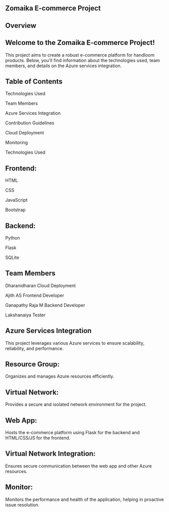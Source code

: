 ## Zomaika E-commerce Project

## Overview
## Welcome to the Zomaika E-commerce Project! 
This project aims to create a robust e-commerce platform for handloom products. Below, you'll find information about the technologies used, team members, and details on the Azure services integration.

## Table of Contents

Technologies Used

Team Members

Azure Services Integration

Contribution Guidelines

Cloud Deployment

Monitoring

Technologies Used

## Frontend:

HTML

CSS

JavaScript

Bootstrap

## Backend:

Python

Flask

SQLite

## Team Members
Dharanidharan Cloud Deployment

Ajith AS Frontend Developer

Ganapathy Raja M Backend Developer

Lakshanaiya Tester
## Azure Services Integration
This project leverages various Azure services to ensure scalability, reliability, and performance.

## Resource Group: 
Organizes and manages Azure resources efficiently.
## Virtual Network: 
Provides a secure and isolated network environment for the project.
## Web App: 
Hosts the e-commerce platform using Flask for the backend and HTML/CSS/JS for the frontend.
## Virtual Network Integration:
Ensures secure communication between the web app and other Azure resources.
## Monitor: 
Monitors the performance and health of the application, helping in proactive issue resolution.

